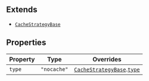 ## Extends

- [`CacheStrategyBase`](CacheStrategyBase.md)

## Properties

| Property | Type | Overrides |
| ------ | ------ | ------ |
| <a id="type"></a> `type` | `"nocache"` | [`CacheStrategyBase`](CacheStrategyBase.md).[`type`](CacheStrategyBase.md#type) |
